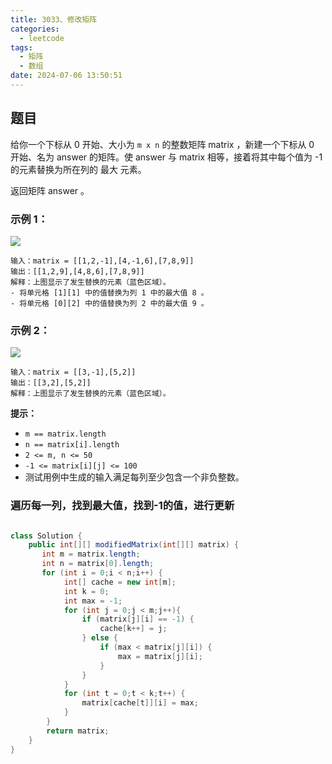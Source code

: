 ```yaml
---
title: 3033、修改矩阵
categories:
  - leetcode
tags:
  - 矩阵
  - 数组
date: 2024-07-06 13:50:51
---
```


## 题目
给你一个下标从 0 开始、大小为 `m x n` 的整数矩阵 matrix ，新建一个下标从 0 开始、名为 answer 的矩阵。使 answer 与 matrix 相等，接着将其中每个值为 -1 的元素替换为所在列的 最大 元素。

返回矩阵 answer 。


### 示例 1：
![](/images/3033-1.png)
```
输入：matrix = [[1,2,-1],[4,-1,6],[7,8,9]]
输出：[[1,2,9],[4,8,6],[7,8,9]]
解释：上图显示了发生替换的元素（蓝色区域）。
- 将单元格 [1][1] 中的值替换为列 1 中的最大值 8 。
- 将单元格 [0][2] 中的值替换为列 2 中的最大值 9 。
```
### 示例 2：
![](/images/3033-2.png)

```
输入：matrix = [[3,-1],[5,2]]
输出：[[3,2],[5,2]]
解释：上图显示了发生替换的元素（蓝色区域）。
```

**提示：**

- `m == matrix.length`
- `n == matrix[i].length`
- `2 <= m, n <= 50`
- `-1 <= matrix[i][j] <= 100`
- 测试用例中生成的输入满足每列至少包含一个非负整数。

### 遍历每一列，找到最大值，找到-1的值，进行更新

```java

class Solution {
    public int[][] modifiedMatrix(int[][] matrix) {
       int m = matrix.length;
       int n = matrix[0].length;
       for (int i = 0;i < n;i++) {
            int[] cache = new int[m];
            int k = 0;
            int max = -1;
            for (int j = 0;j < m;j++){
                if (matrix[j][i] == -1) {
                    cache[k++] = j;
                } else {
                    if (max < matrix[j][i]) {
                        max = matrix[j][i];
                    }
                }
            }
            for (int t = 0;t < k;t++) {
                matrix[cache[t]][i] = max;
            }
        }
        return matrix;
    }
}
```